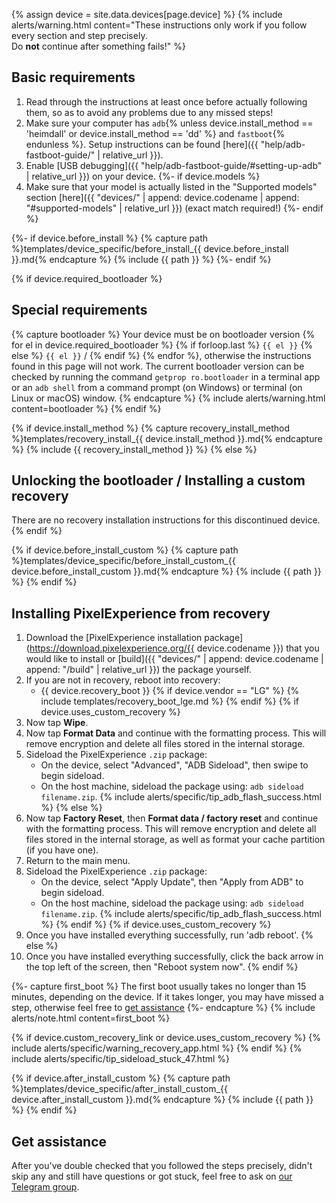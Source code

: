 {% assign device = site.data.devices[page.device] %}
{% include alerts/warning.html content="These instructions only work if you follow every section and step precisely.<br/>
Do **not** continue after something fails!" %}

## Basic requirements


1. Read through the instructions at least once before actually following them, so as to avoid any problems due to any missed steps!
2. Make sure your computer has `adb`{% unless device.install_method == 'heimdall' or device.install_method == 'dd' %} and `fastboot`{% endunless %}. Setup instructions can be found [here]({{ "help/adb-fastboot-guide/" | relative_url }}).
3. Enable [USB debugging]({{ "help/adb-fastboot-guide/#setting-up-adb" | relative_url }}) on your device.
{%- if device.models %}
4. Make sure that your model is actually listed in the "Supported models" section [here]({{ "devices/" | append: device.codename | append: "#supported-models" | relative_url }}) (exact match required!)
{%- endif %}


{%- if device.before_install %}
{% capture path %}templates/device_specific/before_install_{{ device.before_install }}.md{% endcapture %}
{% include {{ path }} %}
{%- endif %}

{% if device.required_bootloader %}
## Special requirements

{% capture bootloader %}
Your device must be on bootloader version {% for el in device.required_bootloader %} {% if forloop.last %} `{{ el }}` {% else %} `{{ el }}` / {% endif %} {% endfor %}, otherwise the instructions found in this page will not work.
The current bootloader version can be checked by running the command `getprop ro.bootloader` in a terminal app or an `adb shell` from a command prompt (on Windows) or terminal (on Linux or macOS) window.
{% endcapture %}
{% include alerts/warning.html content=bootloader %}
{% endif %}

<script>
$(function() {
  if (window.location.hash.length === 0) {
    toggleBlur()
  }
})

function toggleBlur() {
  $('#blurred').toggleClass('blurred')
  $('#unblur').toggle()
}
</script>

<div id="unblur" style="display: none;">
  By clicking the following button you are confirming that you've met all of the basic requirements and read the warnings.<br/>
  <button onclick="toggleBlur()" class="btn btn-primary">Show instructions</button>
</div>

<div id="blurred" markdown="1">

{% if device.install_method %}
{% capture recovery_install_method %}templates/recovery_install_{{ device.install_method }}.md{% endcapture %}
{% include {{ recovery_install_method }} %}
{% else %}
## Unlocking the bootloader / Installing a custom recovery

There are no recovery installation instructions for this discontinued device.
{% endif %}

{% if device.before_install_custom %}
{% capture path %}templates/device_specific/before_install_custom_{{ device.before_install_custom }}.md{% endcapture %}
{% include {{ path }} %}
{% endif %}

## Installing PixelExperience from recovery

1. Download the [PixelExperience installation package](https://download.pixelexperience.org/{{ device.codename }}) that you would like to install or [build]({{ "devices/" | append: device.codename | append: "/build" | relative_url }}) the package yourself.
2. If you are not in recovery, reboot into recovery:
    * {{ device.recovery_boot }}
    {% if device.vendor == "LG" %}
        {% include templates/recovery_boot_lge.md %}
    {% endif %}
{% if device.uses_custom_recovery %}
3. Now tap **Wipe**.
4. Now tap **Format Data** and continue with the formatting process. This will remove encryption and delete all files stored in the internal storage.
5. Sideload the PixelExperience `.zip` package:
    * On the device, select "Advanced", "ADB Sideload", then swipe to begin sideload.
    * On the host machine, sideload the package using: `adb sideload filename.zip`.
        {% include alerts/specific/tip_adb_flash_success.html %}
{% else %}
3. Now tap **Factory Reset**, then **Format data / factory reset** and continue with the formatting process. This will remove encryption and delete all files stored in the internal storage, as well as format your cache partition (if you have one).
4. Return to the main menu.
5. Sideload the PixelExperience `.zip` package:
    * On the device, select "Apply Update", then "Apply from ADB" to begin sideload.
    * On the host machine, sideload the package using: `adb sideload filename.zip`.
        {% include alerts/specific/tip_adb_flash_success.html %}
{% endif %}
{% if device.uses_custom_recovery %}
8. Once you have installed everything successfully, run 'adb reboot'.
{% else %}
8. Once you have installed everything successfully, click the back arrow in the top left of the screen, then "Reboot system now".
{% endif %}

{%- capture first_boot %}
The first boot usually takes no longer than 15 minutes, depending on the device.
If it takes longer, you may have missed a step, otherwise feel free to [get assistance](#get-assistance)
{%- endcapture %}
{% include alerts/note.html content=first_boot %}

{% if device.custom_recovery_link or device.uses_custom_recovery %}
{% include alerts/specific/warning_recovery_app.html %}
{% endif %}
{% include alerts/specific/tip_sideload_stuck_47.html %}

{% if device.after_install_custom %}
{% capture path %}templates/device_specific/after_install_custom_{{ device.after_install_custom }}.md{% endcapture %}
{% include {{ path }} %}
{% endif %}

## Get assistance

After you've double checked that you followed the steps precisely, didn't skip any and still have questions or got stuck, feel free to ask on [our Telegram group](https://t.me/pixelexperiencechat).

</div>
